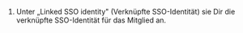 1. Unter „Linked SSO identity" (Verknüpfte SSO-Identität) sie Dir die verknüpfte SSO-Identität für das Mitglied an.
